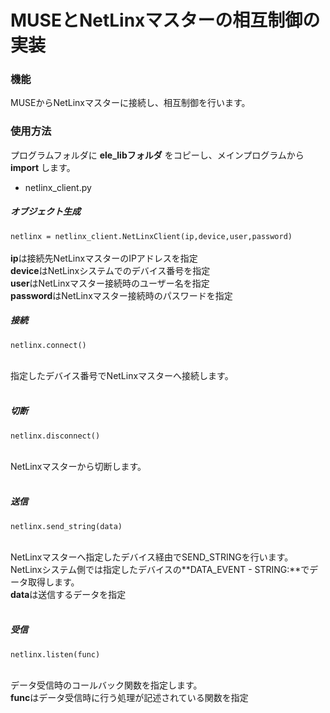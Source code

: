 # MUSEとNetLinxマスターの相互制御の実装

### 機能
MUSEからNetLinxマスターに接続し、相互制御を行います。

### 使用方法

プログラムフォルダに **ele_libフォルダ** をコピーし、メインプログラムから **import** します。
- netlinx_client.py

##### オブジェクト生成

`netlinx = netlinx_client.NetLinxClient(ip,device,user,password)`<br/><br/>
**ip**は接続先NetLinxマスターのIPアドレスを指定<br/>
**device**はNetLinxシステムでのデバイス番号を指定<br/>
**user**はNetLinxマスター接続時のユーザー名を指定<br/>
**password**はNetLinxマスター接続時のパスワードを指定<br/>

##### 接続

`netlinx.connect()`<br/><br/>

指定したデバイス番号でNetLinxマスターへ接続します。<br/><br/>

##### 切断

`netlinx.disconnect()`<br/><br/>

NetLinxマスターから切断します。<br/><br/>

##### 送信

`netlinx.send_string(data)`<br/><br/>

NetLinxマスターへ指定したデバイス経由でSEND_STRINGを行います。<br/>
NetLinxシステム側では指定したデバイスの**DATA_EVENT - STRING:**でデータ取得します。<br/>
**data**は送信するデータを指定<br/><br/>

##### 受信

`netlinx.listen(func)`<br/><br/>

データ受信時のコールバック関数を指定します。<br/>
**func**はデータ受信時に行う処理が記述されている関数を指定

